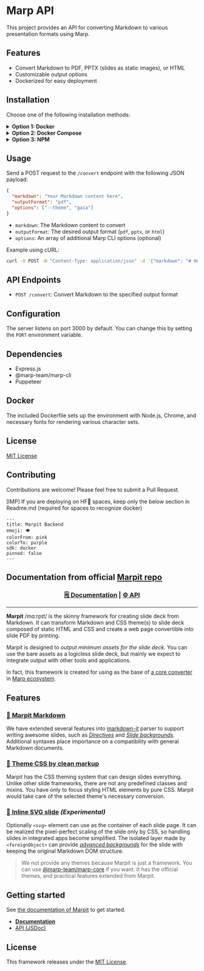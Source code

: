 # Marp API

This project provides an API for converting Markdown to various presentation formats using Marp.

## Features

- Convert Markdown to PDF, PPTX (slides as static images), or HTML
- Customizable output options
- Dockerized for easy deployment

## Installation

Choose one of the following installation methods:

<details>
<summary><strong>Option 1: Docker</strong></summary>

1. Make sure you have Docker installed on your system.
2. Clone this repository:
   ```
   git clone https://github.com/pvanand07/Marpit-API-HTML-Presentation.git
   cd marp-api
   ```
3. Build and run the Docker container:
   ```
   docker build -t marp-api .
   docker run -p 3000:3000 marp-api
   ```
</details>

<details>
<summary><strong>Option 2: Docker Compose</strong></summary>

1. Ensure you have Docker and Docker Compose installed.
2. Clone this repository:
   ```
   git clone https://github.com/pvanand07/Marpit-API-HTML-Presentation.git
   cd marp-api
   ```
3. Run the application using Docker Compose:
   ```
   docker-compose up
   ```
</details>

<details>
<summary><strong>Option 3: NPM</strong></summary>

1. Make sure you have Node.js (version 16 or later) and npm installed.
2. Clone this repository:
   ```
   git clone https://github.com/pvanand07/Marpit-API-HTML-Presentation.git
   cd marp-api
   ```
3. Install dependencies:
   ```
   npm install
   ```
4. Start the server:
   ```
   npm start
   ```
</details>

## Usage

Send a POST request to the `/convert` endpoint with the following JSON payload:

```json
{
  "markdown": "Your Markdown content here",
  "outputFormat": "pdf",
  "options": ["--theme", "gaia"]
}
```

- `markdown`: The Markdown content to convert
- `outputFormat`: The desired output format (`pdf`, `pptx`, or `html`)
- `options`: An array of additional Marp CLI options (optional)

Example using cURL:

```bash
curl -X POST -H "Content-Type: application/json" -d '{"markdown": "# Hello World", "outputFormat": "pdf"}' http://localhost:3000/convert > output.pdf
```

## API Endpoints

- `POST /convert`: Convert Markdown to the specified output format

## Configuration

The server listens on port 3000 by default. You can change this by setting the `PORT` environment variable.

## Dependencies

- Express.js
- @marp-team/marp-cli
- Puppeteer

## Docker

The included Dockerfile sets up the environment with Node.js, Chrome, and necessary fonts for rendering various character sets.

## License

[MIT License](LICENSE)

## Contributing

Contributions are welcome! Please feel free to submit a Pull Request.

[IMP] If you are deploying on HF🤗 spaces, keep only the below section in Readme.md (required for spaces to recognize docker)
 ```
---
title: Marpit Backend
emoji: 👁
colorFrom: pink
colorTo: purple
sdk: docker
pinned: false
---
```

## Documentation from official [Marpit repo](https://github.com/marp-team/marpit)
<div align="center">

### [🗒 Documentation](https://marpit.marp.app/) | [⚙ API](https://marpit-api.marp.app/)

</div>

---

**Marpit** /mɑːrpɪt/ is the skinny framework for creating slide deck from Markdown. It can transform Markdown and CSS theme(s) to slide deck composed of static HTML and CSS and create a web page convertible into slide PDF by printing.

Marpit is designed to _output minimum assets for the slide deck_. You can use the bare assets as a logicless slide deck, but mainly we expect to integrate output with other tools and applications.

In fact, this framework is created for using as the base of [a core converter][marp-core] in [Marp ecosystem][marp].

[marp]: https://github.com/marp-team/marp/
[marp-core]: https://github.com/marp-team/marp-core/

## Features

### [:pencil: **Marpit Markdown**](https://marpit.marp.app/markdown)

We have extended several features into [markdown-it](https://github.com/markdown-it/markdown-it) parser to support writing awesome slides, such as [_Directives_](https://marpit.marp.app/directives) and [_Slide backgrounds_](https://marpit.marp.app/image-syntax?id=slide-backgrounds). Additional syntaxes place importance on a compatibility with general Markdown documents.

### [:art: **Theme CSS by clean markup**](https://marpit.marp.app/theme-css)

Marpit has the CSS theming system that can design slides everything. Unlike other slide frameworks, there are not any predefined classes and mixins. You have only to focus styling HTML elements by pure CSS. Marpit would take care of the selected theme's necessary conversion.

### [:triangular_ruler: **Inline SVG slide**](https://marpit.marp.app/inline-svg) _(Experimental)_

Optionally `<svg>` element can use as the container of each slide page. It can be realized the pixel-perfect scaling of the slide only by CSS, so handling slides in integrated apps become simplified. The isolated layer made by `<foreignObject>` can provide [_advanced backgrounds_](https://marpit.marp.app/image-syntax?id=advanced-backgrounds) for the slide with keeping the original Markdown DOM structure.

> We not provide any themes because Marpit is just a framework. You can use [@marp-team/marp-core][marp-core] if you want. It has the official themes, and practical features extended from Marpit.

## Getting started

See [the documentation of Marpit](https://marpit.marp.app/?id=getting-started) to get started.

- **[Documentation](https://marpit.marp.app/)**
- [API (JSDoc)](https://marpit-api.marp.app/)

## License

This framework releases under the [MIT License](LICENSE).
